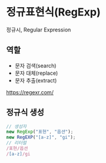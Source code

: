 # 정규표현식(RegExp)

정규시, Regular Expression

## 역할

- 문자 검색(search)
- 문자 대체(replace)
- 문자 추출(extract)

https://regexr.com/

## 정규식 생성

```js
// 생성자
new RegExp("표현", "옵션");
new RegEXP("[a-z]", "gi");
// 리터럴
/표현/옵션
/[a-z]/gi
```
